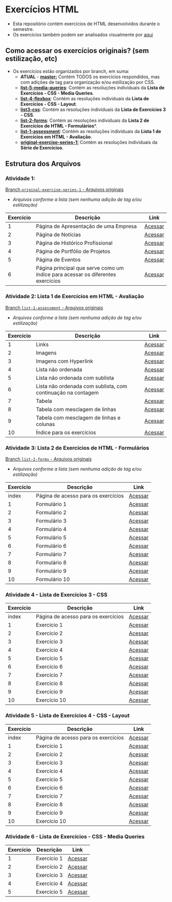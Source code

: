 # Exercícios HTML

- Esta repositório contém exercícios de HTML desenvolvidos durante o semestre.
- Os exercícios também podem ser analisados visualmente por [aqui](https://chriskryon.github.io/fatec-desenvolvimento-web-i/)

## Como acessar os exercícios originais? (sem estilização, etc)
- Os exercícios estão organizados por branch, em suma:
  - **ATUAL** - [**master:**](https://github.com/chriskryon/fatec-desenvolvimento-web-i/tree/master) Contém TODOS os exercícios respondidos, mas com adições de tag para organização e/ou estilização por CSS.
  - [**list-5-media-queries**](https://github.com/chriskryon/fatec-desenvolvimento-web-i/tree/list-5-media-queries): Contém as resoluções individuais da **Lista de Exercícios - CSS - Media Queries**.
  - [**list-4-flexbox**](https://github.com/chriskryon/fatec-desenvolvimento-web-i/tree/list-4-flexbox): Contém as resoluções individuais da **Lista de Exercícios - CSS - Layout**.
  - [**list3-css**](https://github.com/chriskryon/fatec-desenvolvimento-web-i/tree/list-3-css): Contém as resoluções individuais da **Lista de Exercícios 3 - CSS**.
  - [**list-2-forms**](https://github.com/chriskryon/fatec-desenvolvimento-web-i/tree/list-2-forms): Contém as resoluções individuais da **Lista 2 de Exercícios de HTML - Formulários***.
  - [**list-1-assessment**](https://github.com/chriskryon/fatec-desenvolvimento-web-i/tree/list-1-assessment): Contém as resoluções individuais da **Lista 1 de Exercícios em HTML - Avaliação**.
  - [**original-exercise-series-1:**](https://github.com/chriskryon/fatec-desenvolvimento-web-i/tree/original-exercise-series-1) Contém as resoluções individuais da **Série de Exercicios**.

## Estrutura dos Arquivos

### **Atividade 1**:
[Branch ```original-exercise-series-1``` - Arquivos originais](https://github.com/chriskryon/fatec-desenvolvimento-web-i/tree/original-exercise-series-1)
- _Arquivos conforme a lista (sem nenhuma adição de tag e/ou estilização)_

| Exercício | Descrição | Link |
|---|---|--------------------------------------------------------------------------------------------------------------------------------------------------------------------------------------------------------------------------------------------------------------------------------------------------------------------------------------------------------------------------------------------------------------------------------------------------------------------------------------------------------------------------------------------------------------------------------------------------------------------------------------------------------------------------------------------------------------------------------------------------------------------------------------------------------------------------------------------------------------------------------------------------------------------------------------------------------------------------------------------------------------------------------------------------------------------------------|
| 1  | Página de Apresentação de uma Empresa| [Acessar](https://github.com/chriskryon/fatec-desenvolvimento-web-i/blob/master/atividade_1/ex_1/index.html)  |
| 2  | Página de Notícias | [Acessar](https://github.com/chriskryon/fatec-desenvolvimento-web-i/blob/master/atividade_1/ex_2/index.html)  |
| 3  | Página de Histórico Profissional  | [Acessar](https://github.com/chriskryon/fatec-desenvolvimento-web-i/blob/master/atividade_1/ex_3/index.html)  |
| 4  | Página de Portfólio de Projetos| [Acessar](https://github.com/chriskryon/fatec-desenvolvimento-web-i/blob/master/atividade_1/ex_4/index.html)  |
| 5  | Página de Eventos  | [Acessar](https://github.com/chriskryon/fatec-desenvolvimento-web-i/blob/master/atividade_1/ex_5/index.html)  |
| 6  | Página principal que serve como um índice para acessar os diferentes exercícios | [Acessar]((https://github.com/chriskryon/fatec-desenvolvimento-web-i/blob/master/atividade_1)/index.html) |


### **Atividade 2: Lista 1 de Exercícios em HTML - Avaliação**
[Branch ```list-1-assessment``` - Arquivos originais](https://github.com/chriskryon/fatec-desenvolvimento-web-i/tree/list-1-assessment)
- _Arquivos conforme a lista (sem nenhuma adição de tag e/ou estilização)_

| Exercício | Descrição  | Link  |
|---|---|--------------------------------------------------------------------------------------------------------------------------------------------------------------------------------------------------------------------------------------------------------------------------------------------------------------------------------------------------------------------------------------------------------------------------------------------------------------------------------------------------------------------------------------------------------------------------------------------------------------------------------------------------------------------------------------------------------------------------------------------------------------------------------------------------------------------------------------------------------------------------------------------------------------------------------------------------------------------------------------------------------------------------------------------------------------------------------|
| 1  | Links | [Acessar](https://github.com/chriskryon/fatec-desenvolvimento-web-i/blob/master/atividade_2/exercicio1.html)  |
| 2  | Imagens | [Acessar](https://github.com/chriskryon/fatec-desenvolvimento-web-i/blob/master/atividade_2/exercicio2.html)  |
| 3  | Imagens com Hyperlink | [Acessar](https://github.com/chriskryon/fatec-desenvolvimento-web-i/blob/master/atividade_2/exercicio3.html)  |
| 4  | Lista não ordenada  | [Acessar](https://github.com/chriskryon/fatec-desenvolvimento-web-i/blob/master/atividade_2/exercicio4.html)  |
| 5  | Lista não ordenada com sublista| [Acessar](https://github.com/chriskryon/fatec-desenvolvimento-web-i/blob/master/atividade_2/exercicio5.html)  |
| 6  | Lista não ordenada com sublista, com continuação na contagem  | [Acessar](https://github.com/chriskryon/fatec-desenvolvimento-web-i/blob/master/atividade_2/exercicio6.html)  |
| 7  | Tabela  | [Acessar](https://github.com/chriskryon/fatec-desenvolvimento-web-i/blob/master/atividade_2/exercicio7.html)  |
| 8  | Tabela com mesclagem de linhas | [Acessar](https://github.com/chriskryon/fatec-desenvolvimento-web-i/blob/master/atividade_2/exercicio8.html)  |
| 9  | Tabela com mesclagem de linhas e colunas| [Acessar](https://github.com/chriskryon/fatec-desenvolvimento-web-i/blob/master/atividade_2/exercicio9.html) |
| 10 | Índice para os exercícios| [Acessar](https://github.com/chriskryon/fatec-desenvolvimento-web-i/blob/master/atividade_2/index.html) |


### **Atividade 3: Lista 2 de Exercícios de HTML - Formulários**
[Branch ```list-2-forms``` - Arquivos originais](https://github.com/chriskryon/fatec-desenvolvimento-web-i/tree/list-2-forms)
- _Arquivos conforme a lista (sem nenhuma adição de tag e/ou estilização)_

| Exercício | Descrição  | Link  |
|---|---|--------------------------------------------------------------------------------------------------------------------------------------------------------------------------------------------------------------------------------------------------------------------------------------------------------------------------------------------------------------------------------------------------------------------------------------------------------------------------------------------------------------------------------------------------------------------------------------------------------------------------------------------------------------------------------------------------------------------------------------------------------------------------------------------------------------------------------------------------------------------------------------------------------------------------------------------------------------------------------------------------------------------------------------------------------------------------------|
| index | Página de acesso para os exercícios | [Acessar](https://github.com/chriskryon/fatec-desenvolvimento-web-i/blob/list-2-forms/atividade_3/index.html) |
| 1  | Formulário 1 | [Acessar](https://github.com/chriskryon/fatec-desenvolvimento-web-i/blob/list-2-forms/atividade_3/exercicio1.html)  |
| 2  | Formulário 2 | [Acessar](https://github.com/chriskryon/fatec-desenvolvimento-web-i/blob/list-2-forms/atividade_3/exercicio2.html)  |
| 3  | Formulário 3 | [Acessar](https://github.com/chriskryon/fatec-desenvolvimento-web-i/blob/list-2-forms/atividade_3/exercicio3.html)  |
| 4  | Formulário 4 | [Acessar](https://github.com/chriskryon/fatec-desenvolvimento-web-i/blob/list-2-forms/atividade_3/exercicio4.html)  |
| 5  | Formulário 5 | [Acessar](https://github.com/chriskryon/fatec-desenvolvimento-web-i/blob/list-2-forms/atividade_3/exercicio5.html)  |
| 6  | Formulário 6 | [Acessar](https://github.com/chriskryon/fatec-desenvolvimento-web-i/blob/list-2-forms/atividade_3/exercicio6.html)  |
| 7  | Formulário 7 | [Acessar](https://github.com/chriskryon/fatec-desenvolvimento-web-i/blob/list-2-forms/atividade_3/exercicio7.html)  |
| 8  | Formulário 8 | [Acessar](https://github.com/chriskryon/fatec-desenvolvimento-web-i/blob/list-2-forms/atividade_3/exercicio8.html)  |
| 9  | Formulário 9 | [Acessar](https://github.com/chriskryon/fatec-desenvolvimento-web-i/blob/list-2-forms/atividade_3/exercicio9.html) |
| 10 | Formulário 10 | [Acessar](https://github.com/chriskryon/fatec-desenvolvimento-web-i/blob/list-2-forms/atividade_3/exercicio10.html) |


### **Atividade 4 - Lista de Exercícios 3 - CSS**
| Exercício | Descrição  | Link  |
|---|---|---|
| index | Página de acesso para os exercícios | [Acessar](https://github.com/chriskryon/fatec-desenvolvimento-web-i/blob/list-3-css/atividade_4_css/index.html) |
| 1  | Exercício 1 | [Acessar](https://github.com/chriskryon/fatec-desenvolvimento-web-i/blob/list-3-css/atividade_4_css/exercicio1.html)  |
| 2  | Exercício 2 | [Acessar](https://github.com/chriskryon/fatec-desenvolvimento-web-i/blob/list-3-css/atividade_4_css/exercicio2.html)  |
| 3  | Exercício 3 | [Acessar](https://github.com/chriskryon/fatec-desenvolvimento-web-i/blob/list-3-css/atividade_4_css/exercicio3.html)  |
| 4  | Exercício 4 | [Acessar](https://github.com/chriskryon/fatec-desenvolvimento-web-i/blob/list-3-css/atividade_4_css/exercicio4.html)  |
| 5  | Exercício 5 | [Acessar](https://github.com/chriskryon/fatec-desenvolvimento-web-i/blob/list-3-css/atividade_4_css/exercicio5.html)  |
| 6  | Exercício 6 | [Acessar](https://github.com/chriskryon/fatec-desenvolvimento-web-i/blob/list-3-css/atividade_4_css/exercicio6.html)  |
| 7  | Exercício 7 | [Acessar](https://github.com/chriskryon/fatec-desenvolvimento-web-i/blob/list-3-css/atividade_4_css/exercicio7.html)  |
| 8  | Exercício 8 | [Acessar](https://github.com/chriskryon/fatec-desenvolvimento-web-i/blob/list-3-css/atividade_4_css/exercicio8.html)  |
| 9  | Exercício 9 | [Acessar](https://github.com/chriskryon/fatec-desenvolvimento-web-i/blob/list-3-css/atividade_4_css/exercicio9.html) |
| 10 | Exercício 10 | [Acessar](https://github.com/chriskryon/fatec-desenvolvimento-web-i/blob/list-3-css/atividade_4_css/exercicio10.html) |

### **Atividade 5 - Lista de Exercícios 4 - CSS - Layout**
| Exercício | Descrição  | Link  |
|---|---|---|
| index | Página de acesso para os exercícios | [Acessar](https://github.com/chriskryon/fatec-desenvolvimento-web-i/blob/list-4-flexbox/atividade_5/index.html) |
| 1  | Exercício 1 | [Acessar](https://github.com/chriskryon/fatec-desenvolvimento-web-i/blob/list-4-flexbox/atividade_5/exercicio1.html)  |
| 2  | Exercício 2 | [Acessar](https://github.com/chriskryon/fatec-desenvolvimento-web-i/blob/list-4-flexbox/atividade_5/exercicio2.html)  |
| 3  | Exercício 3 | [Acessar](https://github.com/chriskryon/fatec-desenvolvimento-web-i/blob/list-4-flexbox/atividade_5/exercicio3.html)  |
| 4  | Exercício 4 | [Acessar](https://github.com/chriskryon/fatec-desenvolvimento-web-i/blob/list-4-flexbox/atividade_5/exercicio4.html)  |
| 5  | Exercício 5 | [Acessar](https://github.com/chriskryon/fatec-desenvolvimento-web-i/blob/list-4-flexbox/atividade_5/exercicio5.html)  |
| 6  | Exercício 6 | [Acessar](https://github.com/chriskryon/fatec-desenvolvimento-web-i/blob/list-4-flexbox/atividade_5/exercicio6.html)  |
| 7  | Exercício 7 | [Acessar](https://github.com/chriskryon/fatec-desenvolvimento-web-i/blob/list-4-flexbox/atividade_5/exercicio7.html)  |
| 8  | Exercício 8 | [Acessar](https://github.com/chriskryon/fatec-desenvolvimento-web-i/blob/list-4-flexbox/atividade_5/exercicio8.html)  |
| 9  | Exercício 9 | [Acessar](https://github.com/chriskryon/fatec-desenvolvimento-web-i/blob/list-4-flexbox/atividade_5/exercicio9.html) |
| 10 | Exercício 10 | [Acessar](https://github.com/chriskryon/fatec-desenvolvimento-web-i/blob/list-4-flexbox/atividade_5/exercicio10.html) |

### **Atividade 6 - Lista de Exercícios - CSS - Media Queries**
| Exercício | Descrição  | Link  |
|---|---|---|
| 1  | Exercício 1 | [Acessar](https://github.com/chriskryon/fatec-desenvolvimento-web-i/blob/list-5-media-queries/atividade_6/exercicio1.html)  |
| 2  | Exercício 2 | [Acessar](https://github.com/chriskryon/fatec-desenvolvimento-web-i/blob/list-5-media-queries/atividade_6/exercicio2.html)  |
| 3  | Exercício 3 | [Acessar](https://github.com/chriskryon/fatec-desenvolvimento-web-i/blob/list-5-media-queries/atividade_6/exercicio3.html)  |
| 4  | Exercício 4 | [Acessar](https://github.com/chriskryon/fatec-desenvolvimento-web-i/blob/list-5-media-queries/atividade_6/exercicio4.html)  |
| 5  | Exercício 5 | [Acessar](https://github.com/chriskryon/fatec-desenvolvimento-web-i/blob/list-5-media-queries/atividade_6/exercicio5.html)  |